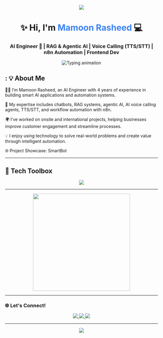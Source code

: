 <!-- 🌸 Soft Animated Header Banner -->
<p align="center">
  <img src="https://raw.githubusercontent.com/gist/codesandtags/998ecaff2f1b1a0f1d97d6d8a93867b9/raw/0d405110fc8f9a4acfd31937a820076dea8fe46f/welcome.gif" />
</p>

<!-- 💁‍♀️ Name and Subtitle -->
<h1 align="center">✨ Hi, I'm <span style="color:#3b82f6;">Mamoon Rasheed</span> 💻</h1>
<h3 align="center">AI Engineer 🤖 | RAG & Agentic AI | Voice Calling (TTS/STT) | n8n Automation | Frontend Dev</h3>


<!-- 🖋️ Typing Animation -->
<p align="center">
  <img src="https://readme-typing-svg.demolab.com?font=Fira+Code&size=22&pause=1000&center=true&vCenter=true&width=600&lines=Crafting+beautiful+web+experiences;Building+with+Next.js+and+TailwindCSS;Coding+with+passion+and+creativity" alt="Typing animation" />
</p>


## : 💡 About Me

👨‍💻 I’m Mamoon Rasheed, an AI Engineer with 4 years of experience in building smart AI applications and automation systems.

🤖 My expertise includes chatbots, RAG systems, agentic AI, AI voice calling agents, TTS/STT, and workflow automation with n8n.

🌍 I’ve worked on onsite and international projects, helping businesses improve customer engagement and streamline processes.

💡 I enjoy using technology to solve real-world problems and create value through intelligent automation.

🌐 Project Showcase: SmartBot

---


## 🔧 Tech Toolbox

<p align="center">
  <img src="https://cdn.analyticsvidhya.com/wp-content/uploads/2025/03/GenAI_Toolbox.webp" />
</p>

---

<!-- 👩‍💻 Animated Coding Girl -->
<p align="center">
  <img src="https://images.axios.com/cRRuO2318f81Nepwko6BnyYBK40=/0x0:1920x1080/1920x1080/filters:no_upscale()/2021/08/10/1628624506614.gif" width="320px" />
</p>

---


### 🌐 Let's Connect!

<p align="center">
  <a href="https://www.linkedin.com/in/mamoon-ur-rasheed-hashmi/">
    <img src="https://img.shields.io/badge/LinkedIn-%230A66C2.svg?style=for-the-badge&logo=linkedin&logoColor=white" />
  </a>
  <a href="https://www.instagram.com/the.mamoonrasheed/">
    <img src="https://img.shields.io/badge/Instagram-%23E4405F.svg?style=for-the-badge&logo=instagram&logoColor=white" />
  </a>
  <a href="https://smartbot.vetaai.com/">
    <img src="https://img.shields.io/badge/Portfolio-%23000000.svg?style=for-the-badge&logo=vercel&logoColor=white" />
  </a>
</p>

---

<!-- 🌷 Aesthetic Footer -->
<p align="center">
  <img src="https://capsule-render.vercel.app/api?type=waving&color=F472B6&height=120&section=footer" />
</p>
